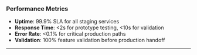 ### Performance Metrics
- **Uptime**: 99.9% SLA for all staging services
- **Response Time**: <2s for prototype testing, <10s for validation
- **Error Rate**: <0.1% for critical production paths
- **Validation**: 100% feature validation before production handoff

---

